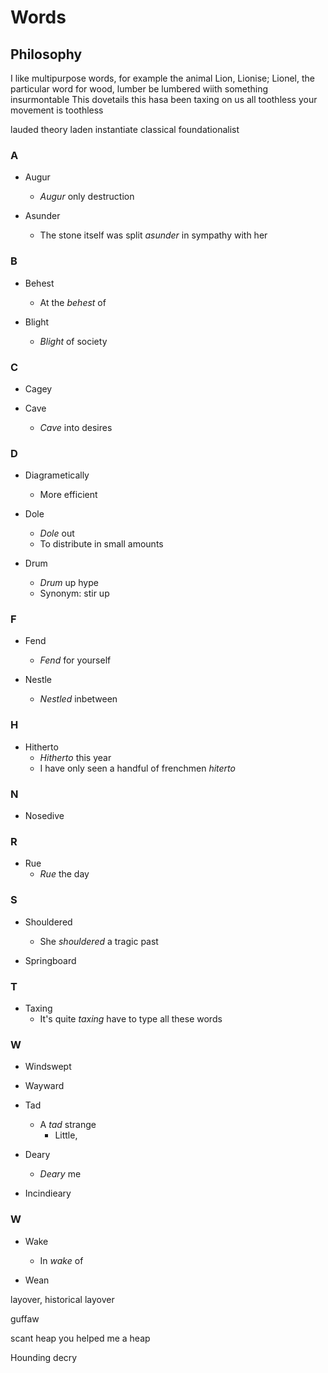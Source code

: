 # Words

## Philosophy

I like multipurpose words, for example the animal Lion, Lionise; Lionel, the particular word for wood, lumber be lumbered wiith something
insurmontable
This dovetails this hasa been taxing on us all 
toothless your movement is toothless


lauded
theory laden
instantiate
classical foundationalist

### A

- Augur
    - _Augur_ only destruction

- Asunder
    - The stone itself was split _asunder_ in sympathy with her

### B

- Behest
    - At the _behest_ of

- Blight
    - _Blight_ of society

### C

- Cagey

- Cave
	- _Cave_ into desires
### D

- Diagrametically
    - More efficient

- Dole
    - _Dole_ out
    - To distribute in small amounts

- Drum
    - _Drum_ up hype
    - Synonym: stir up

### F

- Fend
    - _Fend_ for yourself

- Nestle
    - _Nestled_ inbetween 

### H

- Hitherto
    - _Hitherto_ this year
    - I have only seen a handful of frenchmen _hiterto_

### N

- Nosedive 

### R

- Rue
    - _Rue_ the day

### S

- Shouldered
	- She _shouldered_ a tragic past

- Springboard


### T

- Taxing
	- It's quite _taxing_ have to type all these words
### W

- Windswept

- Wayward

- Tad
    - A _tad_ strange
        - Little, 

- Deary
    - _Deary_ me

- Incindieary

### W

- Wake
    - In _wake_ of

- Wean

layover, historical layover

guffaw


scant heap you helped me a heap

Hounding
decry

